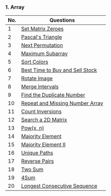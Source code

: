 ### 1. Array

| No. | Questions                                                                                                                |
| --- | ------------------------------------------------------------------------------------------------------------------------ |
| 1   | <a href="https://leetcode.com/problems/set-matrix-zeroes/description/">Set Matrix Zeroes</a>                             |
| 2   | <a href="https://leetcode.com/problems/pascals-triangle/description/">Pascal's Triangle</a>                              |
| 3   | <a href="https://leetcode.com/problems/next-permutation/description/">Next Permutation</a>                               |
| 4   | <a href="https://leetcode.com/problems/maximum-subarray/description/">Maximum Subarray</a>                               |
| 5   | <a href="https://leetcode.com/problems/sort-colors/description/">Sort Colors</a>                                         |
| 6   | <a href="https://leetcode.com/problems/best-time-to-buy-and-sell-stock/description/">Best Time to Buy and Sell Stock</a> |
| 7   | <a href="https://leetcode.com/problems/rotate-image/description/">Rotate Image</a>                                       |
| 8   | <a href="https://leetcode.com/problems/merge-intervals/description/">Merge Intervals</a>                                 |
| 9   | <a href="https://leetcode.com/problems/find-the-duplicate-number/description/">Find the Duplicate Number</a>             |
| 10  | <a href="https://www.interviewbit.com/problems/repeat-and-missing-number-array/">Repeat and Missing Number Array</a>     |
| 11  | <a href="https://www.naukri.com/code360/problems/count-inversions_615">Count Inversions</a>                              |
| 12  | <a href="https://leetcode.com/problems/search-a-2d-matrix/description/">Search a 2D Matrix</a>                           |
| 13  | <a href="https://leetcode.com/problems/powx-n/description/">Pow(x, n)</a>                                                |
| 14  | <a href="https://leetcode.com/problems/majority-element/description/">Majority Element</a>                               |
| 15  | <a href="https://leetcode.com/problems/majority-element-ii/description/">Majority Element II</a>                         |
| 16  | <a href="https://leetcode.com/problems/unique-paths/description/">Unique Paths</a>                                       |
| 17  | <a href="https://leetcode.com/problems/reverse-pairs/description/">Reverse Pairs</a>                                     |
| 18  | <a href="https://leetcode.com/problems/two-sum/description/">Two Sum</a>                                                 |
| 19  | <a href="https://leetcode.com/problems/4sum/description/">4Sum</a>                                                       |
| 20  | <a href="https://leetcode.com/problems/longest-consecutive-sequence/description/">Longest Consecutive Sequence</a>       |

